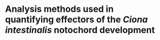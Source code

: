 # Analysis methods used in quantifying effectors of the _Ciona intestinalis_ notochord development

